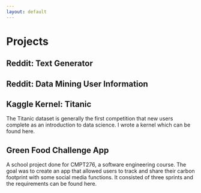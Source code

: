 ```yaml
---
layout: default
---
```


# Projects

## Reddit: Text Generator



## Reddit: Data Mining User Information



## Kaggle Kernel: Titanic

The Titanic dataset is generally the first competition that new users complete as an introduction to data science. I wrote a kernel which can be found here. 

## Green Food Challenge App

A school project done for CMPT276, a software engineering course. The goal was to create an app that allowed users to track and share their carbon footprint with some social media functions. It consisted of three sprints and the requirements can be found here. 
